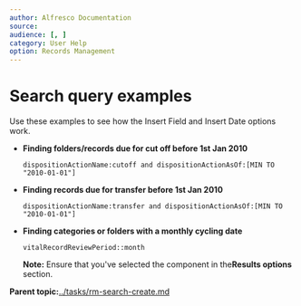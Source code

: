 ```yaml
---
author: Alfresco Documentation
source: 
audience: [, ]
category: User Help
option: Records Management
---
```


# Search query examples

Use these examples to see how the Insert Field and Insert Date options work.

-   **Finding folders/records due for cut off before 1st Jan 2010**

    `dispositionActionName:cutoff and dispositionActionAsOf:[MIN TO "2010-01-01"]`

-   **Finding records due for transfer before 1st Jan 2010**

    `dispositionActionName:transfer and dispositionActionAsOf:[MIN TO "2010-01-01"]`

-   **Finding categories or folders with a monthly cycling date**

    `vitalRecordReviewPeriod::month`

    **Note:** Ensure that you've selected the component in the**Results options** section.


**Parent topic:**[../tasks/rm-search-create.md](../tasks/rm-search-create.md)

